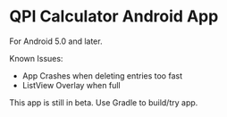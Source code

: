 # QPI Calculator Android App
For Android 5.0 and later.

Known Issues:
- App Crashes when deleting entries too fast
- ListView Overlay when full

This app is still in beta. Use Gradle to build/try app.



